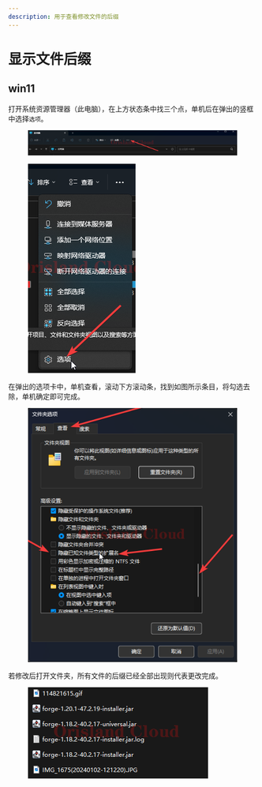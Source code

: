 ```yaml
---
description: 用于查看修改文件的后缀
---
```


# 显示文件后缀

## win11

打开系统资源管理器（此电脑），在上方状态条中找三个点，单机后在弹出的竖框中选择`选项`。

<figure><img src="../.gitbook/assets/explorer_MKZWD2ehTE.png" alt=""><figcaption></figcaption></figure>

<figure><img src="../.gitbook/assets/explorer_8QPv7xgQ3f.png" alt=""><figcaption></figcaption></figure>

在弹出的选项卡中，单机查看，滚动下方滚动条，找到如图所示条目，将勾选去除，单机确定即可完成。

<figure><img src="../.gitbook/assets/explorer_bizcDgDw73.png" alt=""><figcaption></figcaption></figure>

若修改后打开文件夹，所有文件的后缀已经全部出现则代表更改完成。

<figure><img src="../.gitbook/assets/explorer_6aIV9JvxTE.png" alt=""><figcaption></figcaption></figure>
